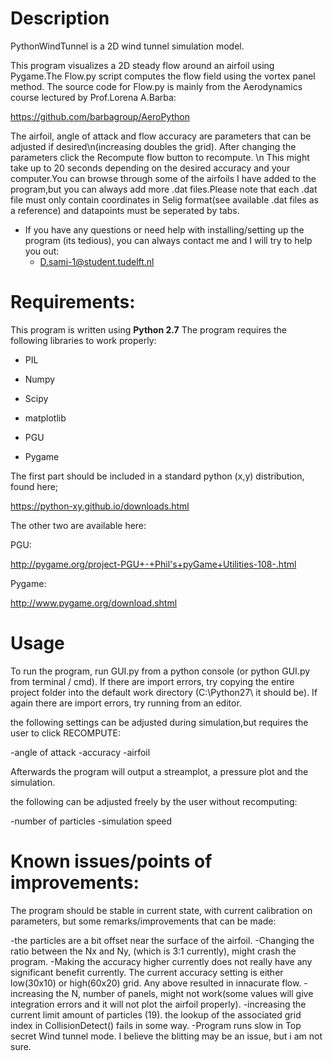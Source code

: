 # Description

PythonWindTunnel is a 2D wind tunnel simulation model.

This program visualizes a 2D steady flow around an airfoil using Pygame.The Flow.py script computes the flow field using the vortex panel method. The source code for Flow.py is mainly from the Aerodynamics course lectured by Prof.Lorena A.Barba:

https://github.com/barbagroup/AeroPython

The airfoil, angle of attack and flow accuracy are parameters that can be adjusted if desired\n(increasing doubles the grid). After changing the parameters click the Recompute flow button to recompute. \n This might take up to 20 seconds depending on the desired accuracy and your computer.You can browse through some of the airfoils I have added to the program,but you can always add more .dat files.Please note that each .dat file must only contain coordinates in Selig format(see available .dat files as a reference) and datapoints must be seperated by tabs.

* If you have any questions or need help with installing/setting up the program (its tedious), you can always contact me and I will try to help you out:
  * D.sami-1@student.tudelft.nl

# Requirements:

This program is written using **Python 2.7**
The program requires the following libraries to work properly:

* PIL
* Numpy
* Scipy
* matplotlib

* PGU
* Pygame

The first part should be included in a standard python (x,y) distribution, found here;

https://python-xy.github.io/downloads.html

The other two are available here:

PGU:

http://pygame.org/project-PGU+-+Phil's+pyGame+Utilities-108-.html

Pygame:

http://www.pygame.org/download.shtml


# Usage

To run the program, run GUI.py from a python console (or python GUI.py from terminal / cmd). 
If there are import errors, try copying the entire project folder into the default work directory (C:\Python27\ it should be).
If again there are import errors, try running from an editor.

the following settings can be adjusted during simulation,but requires the user to click RECOMPUTE:

-angle of attack
-accuracy
-airfoil

Afterwards the program will output a streamplot, a pressure plot and the simulation.

the following can be adjusted freely by the user without recomputing:

-number of particles
-simulation speed



# Known issues/points of improvements:

The program should be stable in current state, with current calibration on parameters, but some remarks/improvements that can be made:

-the particles are a bit offset near the surface of the airfoil.
-Changing the ratio between the Nx and Ny, (which is 3:1 currently), might crash the program.
-Making the accuracy higher currently does not really have any significant benefit currently. The current accuracy setting is either low(30x10) or high(60x20) grid.
Any above resulted in innacurate flow.
-increasing the N, number of panels, might not work(some values will give integration errors and it will not plot the airfoil properly).
-increasing the current limit amount of particles (19). the lookup of the associated grid index in CollisionDetect() fails in some way.
-Program runs slow in Top secret Wind tunnel mode. I believe the blitting may be an issue, but i am not sure.

